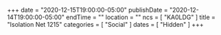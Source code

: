 +++
date = "2020-12-15T19:00:00-05:00"
publishDate = "2020-12-14T19:00:00-05:00"
endTime = ""
location = ""
ncs = [ "KA0LDG" ]
title = "Isolation Net 1215"
categories = [ "Social" ]
dates = [ "Hidden" ]
+++
